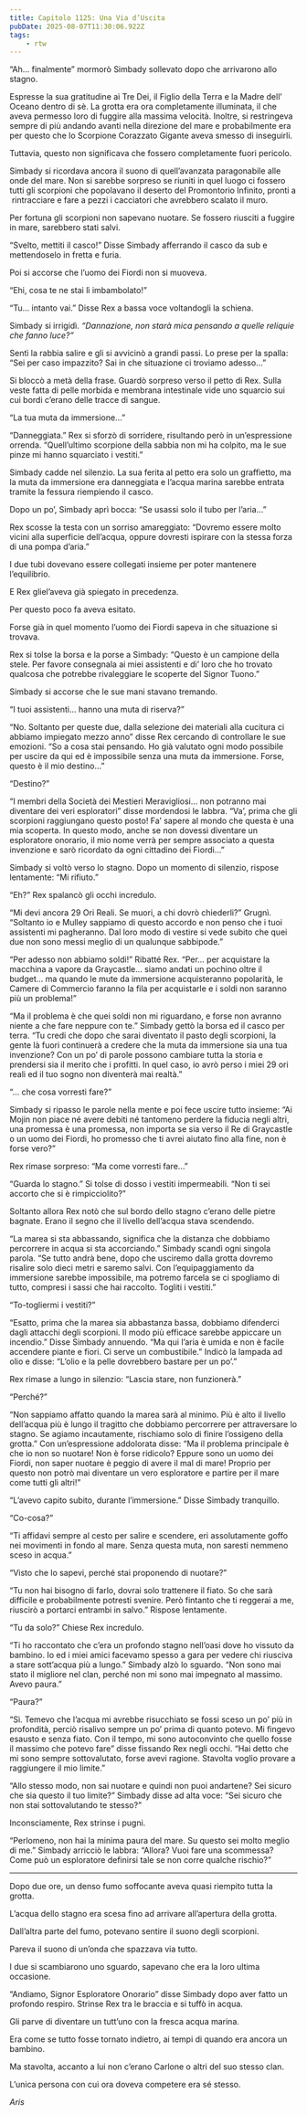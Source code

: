 ```yaml
---
title: Capitolo 1125: Una Via d’Uscita
pubDate: 2025-08-07T11:30:06.922Z
tags:
    - rtw
---
```













“Ah... finalmente” mormorò Simbady sollevato dopo che arrivarono allo stagno.






Espresse la sua gratitudine ai Tre Dei, il Figlio della Terra e la Madre dell’ Oceano dentro di sè. La grotta era ora completamente illuminata, il che aveva permesso loro di fuggire alla massima velocità. Inoltre, si restringeva sempre di più andando avanti nella direzione del mare e probabilmente era per questo che lo Scorpione Corazzato Gigante aveva smesso di inseguirli.






Tuttavia, questo non significava che fossero completamente fuori pericolo.






Simbady si ricordava ancora il suono di quell’avanzata paragonabile alle onde del mare. Non si sarebbe sorpreso se riuniti in quel luogo ci fossero tutti gli scorpioni che popolavano il deserto del Promontorio Infinito, pronti a &nbsp;rintracciare e fare a pezzi i cacciatori che avrebbero scalato il muro.






Per fortuna gli scorpioni non sapevano nuotare. Se fossero riusciti a fuggire in mare, sarebbero stati salvi.






“Svelto, mettiti il casco!” Disse Simbady afferrando il casco da sub e mettendoselo in fretta e furia.






Poi si accorse che l’uomo dei Fiordi non si muoveva.






“Ehi, cosa te ne stai lì imbambolato!”






“Tu... intanto vai.” Disse Rex a bassa voce voltandogli la schiena.






Simbady si irrigidì. <em>“Dannazione, non starà mica pensando a quelle reliquie che fanno luce?”</em>






Sentì la rabbia salire e gli si avvicinò a grandi passi. Lo prese per la spalla: “Sei per caso impazzito? Sai in che situazione ci troviamo adesso...”






Si bloccò a metà della frase. Guardò sorpreso verso il petto di Rex. Sulla veste fatta di pelle morbida e membrana intestinale vide uno squarcio sui cui bordi c’erano delle tracce di sangue.






“La tua muta da immersione...”






“Danneggiata.” Rex si sforzò di sorridere, risultando però in un’espressione orrenda. “Quell’ultimo scorpione della sabbia non mi ha colpito, ma le sue pinze mi hanno squarciato i vestiti.”






Simbady cadde nel silenzio. La sua ferita al petto era solo un graffietto, ma la muta da immersione era danneggiata e l’acqua marina sarebbe entrata tramite la fessura riempiendo il casco.






Dopo un po’, Simbady aprì bocca: “Se usassi solo il tubo per l’aria...”






Rex scosse la testa con un sorriso amareggiato: “Dovremo essere molto vicini alla superficie dell’acqua, oppure dovresti ispirare con la stessa forza di una pompa d’aria.”






I due tubi dovevano essere collegati insieme per poter mantenere l’equilibrio.






E Rex gliel’aveva già spiegato in precedenza.






Per questo poco fa aveva esitato.






Forse già in quel momento l’uomo dei Fiordi sapeva in che situazione si trovava.






Rex si tolse la borsa e la porse a Simbady: “Questo è un campione della stele. Per favore consegnala ai miei assistenti e di’ loro che ho trovato qualcosa che potrebbe rivaleggiare le scoperte del Signor Tuono.”






Simbady si accorse che le sue mani stavano tremando.






“I tuoi assistenti... hanno una muta di riserva?”






“No. Soltanto per queste due, dalla selezione dei materiali alla cucitura ci abbiamo impiegato mezzo anno” disse Rex cercando di controllare le sue emozioni. “So a cosa stai pensando. Ho già valutato ogni modo possibile per uscire da qui ed è impossibile senza una muta da immersione. Forse, questo è il mio destino...”






“Destino?”






“I membri della Società dei Mestieri Meravigliosi... non potranno mai diventare dei veri esploratori” disse mordendosi le labbra. “Va’, prima che gli scorpioni raggiungano questo posto! Fa’ sapere al mondo che questa è una mia scoperta. In questo modo, anche se non dovessi diventare un esploratore onorario, il mio nome verrà per sempre associato a questa invenzione e sarò ricordato da ogni cittadino dei Fiordi...”






Simbady si voltò verso lo stagno. Dopo un momento di silenzio, rispose lentamente: “Mi rifiuto.”






“Eh?” Rex spalancò gli occhi incredulo.






“Mi devi ancora 29 Ori Reali. Se muori, a chi dovrò chiederli?” Grugnì. “Soltanto io e Mulley sappiamo di questo accordo e non penso che i tuoi assistenti mi pagheranno. Dal loro modo di vestire si vede subito che quei due non sono messi meglio di un qualunque sabbipode.”






“Per adesso non abbiamo soldi!” Ribatté Rex. “Per... per acquistare la macchina a vapore da Graycastle... siamo andati un pochino oltre il budget... ma quando le mute da immersione acquisteranno popolarità, le Camere di Commercio faranno la fila per acquistarle e i soldi non saranno più un problema!”






“Ma il problema è che quei soldi non mi riguardano, e forse non avranno niente a che fare neppure con te.” Simbady gettò la borsa ed il casco per terra. “Tu credi che dopo che sarai diventato il pasto degli scorpioni, la gente là fuori continuerà a credere che la muta da immersione sia una tua invenzione? Con un po’ di parole possono cambiare tutta la storia e prendersi sia il merito che i profitti. In quel caso, io avrò perso i miei 29 ori reali ed il tuo sogno non diventerà mai realtà.”






“... che cosa vorresti fare?”






Simbady si ripasso le parole nella mente e poi fece uscire tutto insieme: “Ai Mojin non piace né avere debiti né tantomeno perdere la fiducia negli altri, una promessa è una promessa, non importa se sia verso il Re di Graycastle o un uomo dei Fiordi, ho promesso che ti avrei aiutato fino alla fine, non è forse vero?”






Rex rimase sorpreso: “Ma come vorresti fare...”






“Guarda lo stagno.” Si tolse di dosso i vestiti impermeabili. “Non ti sei accorto che si è rimpicciolito?”






Soltanto allora Rex notò che sul bordo dello stagno c’erano delle pietre bagnate. Erano il segno che il livello dell’acqua stava scendendo.






“La marea si sta abbassando, significa che la distanza che dobbiamo percorrere in acqua si sta accorciando.” Simbady scandì ogni singola parola. “Se tutto andrà bene, dopo che usciremo dalla grotta dovremo risalire solo dieci metri e saremo salvi. Con l’equipaggiamento da immersione sarebbe impossibile, ma potremo farcela se ci spogliamo di tutto, compresi i sassi che hai raccolto. Togliti i vestiti.”






“To-togliermi i vestiti?”






“Esatto, prima che la marea sia abbastanza bassa, dobbiamo difenderci dagli attacchi degli scorpioni. Il modo più efficace sarebbe appiccare un incendio.” Disse Simbady annuendo. “Ma qui l’aria è umida e non è facile accendere piante e fiori. Ci serve un combustibile.” Indicò la lampada ad olio e disse: “L’olio e la pelle dovrebbero bastare per un po’.”






Rex rimase a lungo in silenzio: “Lascia stare, non funzionerà.”






“Perché?”






“Non sappiamo affatto quando la marea sarà al minimo. Più è alto il livello dell’acqua più è lungo il tragitto che dobbiamo percorrere per attraversare lo stagno. Se agiamo incautamente, rischiamo solo di finire l’ossigeno della grotta.” Con un’espressione addolorata disse: “Ma il problema principale è che io non so nuotare! Non è forse ridicolo? Eppure sono un uomo dei Fiordi, non saper nuotare è peggio di avere il mal di mare! Proprio per questo non potrò mai diventare un vero esploratore e partire per il mare come tutti gli altri!”






“L’avevo capito subito, durante l’immersione.” Disse Simbady tranquillo.






“Co-cosa?”






“Ti affidavi sempre al cesto per salire e scendere, eri assolutamente goffo nei movimenti in fondo al mare. Senza questa muta, non saresti nemmeno sceso in acqua.”






“Visto che lo sapevi, perché stai proponendo di nuotare?”






“Tu non hai bisogno di farlo, dovrai solo trattenere il fiato. So che sarà difficile e probabilmente potresti svenire. Però fintanto che ti reggerai a me, riuscirò a portarci entrambi in salvo.” Rispose lentamente.






“Tu da solo?” Chiese Rex incredulo.






“Ti ho raccontato che c’era un profondo stagno nell’oasi dove ho vissuto da bambino. Io ed i miei amici facevamo spesso a gara per vedere chi riusciva a stare sott’acqua più a lungo.” Simbady alzò lo sguardo. “Non sono mai stato il migliore nel clan, perché non mi sono mai impegnato al massimo. Avevo paura.”






“Paura?”






“Sì. Temevo che l’acqua mi avrebbe risucchiato se fossi sceso un po’ più in profondità, perciò risalivo sempre un po’ prima di quanto potevo. Mi fingevo esausto e senza fiato. Con il tempo, mi sono autoconvinto che quello fosse il massimo che potevo fare” disse fissando Rex negli occhi. “Hai detto che mi sono sempre sottovalutato, forse avevi ragione. Stavolta voglio provare a raggiungere il mio limite.”






“Allo stesso modo, non sai nuotare e quindi non puoi andartene? Sei sicuro che sia questo il tuo limite?” Simbady disse ad alta voce: “Sei sicuro che non stai sottovalutando te stesso?”






Inconsciamente, Rex strinse i pugni.






“Perlomeno, non hai la minima paura del mare. Su questo sei molto meglio di me.” Simbady arricciò le labbra: “Allora? Vuoi fare una scommessa? Come può un esploratore definirsi tale se non corre qualche rischio?”






***






Dopo due ore, un denso fumo soffocante aveva quasi riempito tutta la grotta.






L’acqua dello stagno era scesa fino ad arrivare all’apertura della grotta.






Dall’altra parte del fumo, potevano sentire il suono degli scorpioni.






Pareva il suono di un’onda che spazzava via tutto.






I due si scambiarono uno sguardo, sapevano che era la loro ultima occasione.






“Andiamo, Signor Esploratore Onorario” disse Simbady dopo aver fatto un profondo respiro. Strinse Rex tra le braccia e si tuffò in acqua.






Gli parve di diventare un tutt’uno con la fresca acqua marina.






Era come se tutto fosse tornato indietro, ai tempi di quando era ancora un bambino.






Ma stavolta, accanto a lui non c’erano Carlone o altri del suo stesso clan.






L’unica persona con cui ora doveva competere era sé stesso.






<em>Aris</em>


                                


                                



